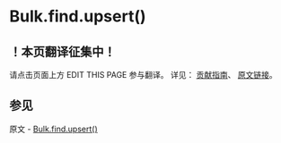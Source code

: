 # Bulk.find.upsert()

## ！本页翻译征集中！

请点击页面上方 EDIT THIS PAGE 参与翻译。
详见：
[贡献指南]( https://github.com/JinMuInfo/MongoDB-Manual-zh/blob/master/CONTRIBUTING.md )、
[原文链接](  https://docs.mongodb.com/manual/reference/method/Bulk.find.upsert/  )。

## 参见

原文 - [Bulk.find.upsert()]( https://docs.mongodb.com/manual/reference/method/Bulk.find.upsert/ )

